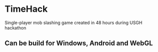 # TimeHack

Single-player mob slashing game created in 48 hours during USGH hackathon


## Can be build for Windows, Android and WebGL
